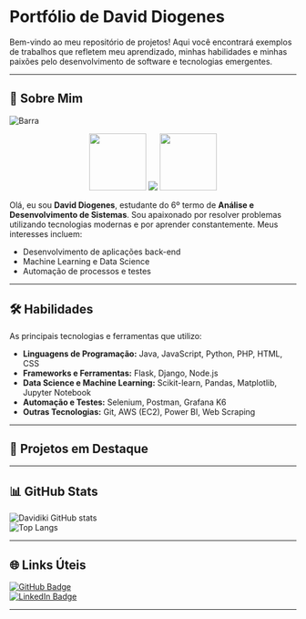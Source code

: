 # **Portfólio de David Diogenes**  

Bem-vindo ao meu repositório de projetos! Aqui você encontrará exemplos de trabalhos que refletem meu aprendizado, minhas habilidades e minhas paixões pelo desenvolvimento de software e tecnologias emergentes.

---

## **🚀 Sobre Mim**  
![Barra](etc/bar-nav.gif)

<div align="center"> 
   <img src="https://media0.giphy.com/media/YTtqB2j5EN7IA/giphy.gif?cid=ecf05e47302cl31o18arm0b1ahqag65yuslbhx9ftk8qklf9&ep=v1_gifs_search&rid=giphy.gif&ct=g" width="100">  
   <img src="https://readme-typing-svg.herokuapp.com/?lines=Hello+World!+✌🏻;Eu+sou+David+Diogenes...;+Seja+bem+vindo!&center=true&size=30">  
   <img src="https://media1.giphy.com/media/4SY40ExbxfyOyD91VI/giphy.gif?cid=ecf05e47asunzh1lhm3u2hbfaw7ok027fx68j9n91uumhyg6&ep=v1_gifs_search&rid=giphy.gif&ct=g" width="100">  
</div>  

Olá, eu sou **David Diogenes**, estudante do 6º termo de **Análise e Desenvolvimento de Sistemas**. Sou apaixonado por resolver problemas utilizando tecnologias modernas e por aprender constantemente. Meus interesses incluem:  

- Desenvolvimento de aplicações back-end  
- Machine Learning e Data Science  
- Automação de processos e testes  

---

## **🛠 Habilidades**  
As principais tecnologias e ferramentas que utilizo:  

- **Linguagens de Programação:** Java, JavaScript, Python, PHP, HTML, CSS  
- **Frameworks e Ferramentas:** Flask, Django, Node.js  
- **Data Science e Machine Learning:** Scikit-learn, Pandas, Matplotlib, Jupyter Notebook  
- **Automação e Testes:** Selenium, Postman, Grafana K6  
- **Outras Tecnologias:** Git, AWS (EC2), Power BI, Web Scraping  

---

## **🌟 Projetos em Destaque**  

 

---

## **📊 GitHub Stats**  

![Davidiki GitHub stats](https://github-readme-stats.vercel.app/api?username=Davidiki&show_icons=true&theme=radical)  
![Top Langs](https://github-readme-stats.vercel.app/api/top-langs/?username=Davidiki&layout=compact&theme=radical)  

---

## **🌐 Links Úteis**  

[![GitHub Badge](https://img.shields.io/badge/-GitHub-000?style=flat-square&logo=GitHub&logoColor=white&link=https://github.com/Davidiki)](https://github.com/Davidiki)  
[![LinkedIn Badge](https://img.shields.io/badge/-LinkedIn-blue?style=flat-square&logo=LinkedIn&logoColor=white&link=https://www.linkedin.com/in/david-diogenes-77bb3847/)](https://www.linkedin.com/in/david-diogenes-77bb3847/)  

---
